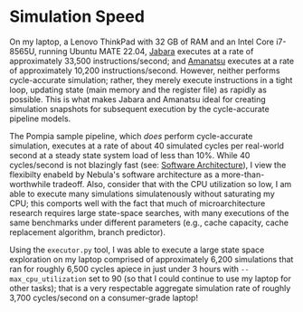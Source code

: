 # Simulation Speed

On my laptop, a Lenovo ThinkPad with 32 GB of RAM and an Intel Core
i7-8565U, running Ubuntu MATE 22.04, [Jabara](../pipelines/jabara/README.md)
executes at a rate of approximately 33,500 instructions/second; and
[Amanatsu](../pipelines/amanatsu/README.md) executes at a rate of
approximately 10,200 instructions/second. However, neither performs
cycle-accurate simulation; rather, they merely execute instructions in a
tight loop, updating state (main memory and the register file) as rapidly as
possible. This is what makes Jabara and Amanatsu ideal for creating
simulation snapshots for subsequent execution by the cycle-accurate pipeline
models.

The Pompia sample pipeline, which *does* perform cycle-accurate simulation,
executes at a rate of about 40 simulated cycles per real-world second at a
steady state system load of less than 10%. While 40 cycles/second is not
blazingly fast (see: [Software Architecture](./Software_Architecture.md)), I
view the flexibilty enabeld by Nebula's software architecture as a
more-than-worthwhile tradeoff. Also, consider that with the CPU utilization
so low, I am able to execute many simulations simulatenously without
saturating my CPU; this comports well with the fact that much of
microarchitecture research requires large state-space searches, with many
executions of the same benchmarks under different parameters (e.g., cache
capacity, cache replacement algorithm, branch predictor).

Using the `executor.py` tool, I
was able to execute a large state space exploration on my laptop
comprised of approximately 6,200 simulations that ran for roughly 6,500
cycles apiece in just under 3 hours with `--max_cpu_utilization` set to 90
(so that I could continue to use my laptop for other tasks); that is a very
respectable aggregate simulation rate of roughly 3,700 cycles/second on a
consumer-grade laptop!